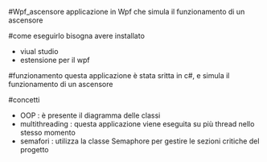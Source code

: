 #Wpf_ascensore
applicazione in Wpf che simula il funzionamento di un ascensore

#come eseguirlo
bisogna avere installato
   - viual studio
   - estensione per il wpf

#funzionamento
questa applicazione è stata sritta in c#, e simula il funzionamento di un ascensore

#concetti
   - OOP : è presente il diagramma delle classi
   - multithreading : questa applicazione viene eseguita su più thread nello stesso momento
   - semafori : utilizza la classe Semaphore per gestire le sezioni critiche del progetto